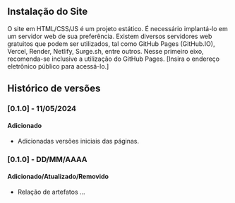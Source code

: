 

## Instalação do Site

O site em HTML/CSS/JS é um projeto estático. É necessário implantá-lo em um servidor web de sua preferência. Existem diversos servidores web gratuitos que podem ser utilizados, tal como GitHub Pages (GitHub.IO), Vercel, Render, Netlify, Surge.sh, entre outros. Nesse primeiro eixo, recomenda-se inclusive a utilização do GitHub Pages. [Insira o endereço eletrônico público para acessá-lo.] 

## Histórico de versões

### [0.1.0] - 11/05/2024
#### Adicionado
- Adicionadas versões iniciais das páginas.


### [0.1.0] - DD/MM/AAAA
#### Adicionado/Atualizado/Removido
- Relação de artefatos ...
